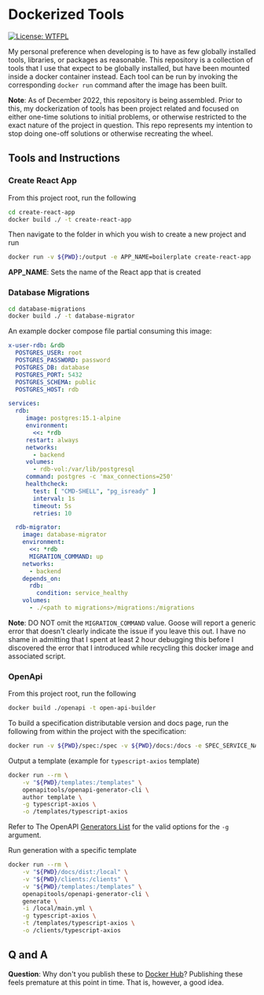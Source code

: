 # Dockerized Tools

[![License: WTFPL](https://img.shields.io/badge/License-WTFPL-brightgreen.svg)](http://www.wtfpl.net/about/)

My personal preference when developing is to have as few globally installed tools, libraries, or packages as reasonable.
This repository is a collection of tools that I use that expect to be globally installed, but have been mounted inside
a docker container instead. Each tool can be run by invoking the corresponding `docker run` command after the image has
been built. 

**Note**: As of December 2022, this repository is being assembled. Prior to this, my dockerization of tools has been
project related and focused on either one-time solutions to initial problems, or otherwise restricted to the exact
nature of the project in question. This repo represents my intention to stop doing one-off solutions or otherwise
recreating the wheel.

## Tools and Instructions

### Create React App
From this project root, run the following
```bash
cd create-react-app
docker build ./ -t create-react-app 
```

Then navigate to the folder in which you wish to create a new project and run
```bash
docker run -v ${PWD}:/output -e APP_NAME=boilerplate create-react-app
```
**APP_NAME**: Sets the name of the React app that is created

### Database Migrations
```bash
cd database-migrations
docker build ./ -t database-migrator
```

An example docker compose file partial consuming this image:
```yml
x-user-rdb: &rdb
  POSTGRES_USER: root
  POSTGRES_PASSWORD: password
  POSTGRES_DB: database
  POSTGRES_PORT: 5432
  POSTGRES_SCHEMA: public
  POSTGRES_HOST: rdb

services:
  rdb:
     image: postgres:15.1-alpine
     environment:
       <<: *rdb
     restart: always
     networks:
       - backend
     volumes:
       - rdb-vol:/var/lib/postgresql
     command: postgres -c 'max_connections=250'
     healthcheck:
       test: [ "CMD-SHELL", "pg_isready" ]
       interval: 1s
       timeout: 5s
       retries: 10

  rdb-migrator:
    image: database-migrator
    environment:
      <<: *rdb
      MIGRATION_COMMAND: up
    networks:
      - backend
    depends_on:
      rdb:
        condition: service_healthy
    volumes:
      - ./<path to migrations>/migrations:/migrations
```

**Note**: DO NOT omit the `MIGRATION_COMMAND` value. Goose will report a generic error that doesn't clearly indicate the issue if you leave this out. I have no shame in admitting that I spent at least 2 hour debugging this before I discovered the error that I introduced while recycling this docker image and associated script.

### OpenApi
From this project root, run the following
```bash
docker build ./openapi -t open-api-builder
```

To build a specification distributable version and docs page, run the following from within the project with the specification:
```bash
docker run -v ${PWD}/spec:/spec -v ${PWD}/docs:/docs -e SPEC_SERVICE_NAME=demo -e SPEC_FILE_NAME=main.yml open-api-builder
```

Output a template (example for `typescript-axios` template)
```bash
docker run --rm \
    -v "${PWD}/templates:/templates" \
    openapitools/openapi-generator-cli \
    author template \
    -g typescript-axios \
    -o /templates/typescript-axios
```
Refer to The OpenAPI [Generators List](https://openapi-generator.tech/docs/generators/) for the valid options for the `-g` argument.

Run generation with a specific template
```bash
docker run --rm \
    -v "${PWD}/docs/dist:/local" \
    -v "${PWD}/clients:/clients" \
    -v "${PWD}/templates:/templates" \
    openapitools/openapi-generator-cli \
    generate \
    -i /local/main.yml \
    -g typescript-axios \
    -t /templates/typescript-axios \
    -o /clients/typescript-axios
```

## Q and A

**Question**: Why don't you publish these to [Docker Hub](https://hub.docker.com/)?
Publishing these feels premature at this point in time. That is, however, a good idea.
